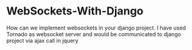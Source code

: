 # WebSockets-With-Django
How can we implement websockets in your django project. I have used Tornado as websocket server and would be communicated to django project via ajax call in jquery

